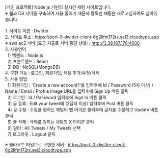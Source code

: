 [개인 프로젝트] Node.js 기반의 실시간 채팅 사이트입니다.
<br> ※ 웹과 DB 서버를 구축하여 사용 중이기 때문에 등록한 채팅은 새로고침하여도 남아있습니다.
<br>
<br>1. 사이트 이름 : Dwitter
<br>2. 사이트 주소 : https://port-0-dwitter-client-6g2llfm172tx.sel3.cloudtype.app
<br>※ aws ec2 서버 (요금 지출로 서버 중단 상태) : http://3.39.187.170:4000
<br>3. 사용언어
<br>&nbsp;&nbsp;1) 백엔드 : Node.js
<br>&nbsp;&nbsp;2) 프론트엔드 : React 
<br>&nbsp;&nbsp;3) DB : NoSQL(MongoDB)
<br>4. 구현 기능 : 로그인, 회원가입, 채팅 추가/수정/삭제
<br>5. 사용 방법
<br>&nbsp;&nbsp;1) 회원가입 : 'Create a new account?'를 입력후에 Id / Password (5자 이상) / Name / Email / Profile Image URL을 입력후에 Sign Up 버튼 클릭
<br>&nbsp;&nbsp;2) 로그인 : Id / Password 입력후에 Sign In 버튼 클릭
<br>&nbsp;&nbsp;3) 글 등록 : Edit your tweet에 (2글자 이상) 입력후에 Post 버튼 클릭
<br>&nbsp;&nbsp;4) 글 수정 : 수정을 원하는 채팅의 펜 아이콘 클릭후에 글자를 수정하고 Update 버튼 클릭
<br>&nbsp;&nbsp;5) 글 삭제 : 삭제를 원하는 채팅의 X 아이콘 클릭
<br>&nbsp;&nbsp;6) 필터 : All Tweets / My Tweets 선택
<br>&nbsp;&nbsp;7) 로그아웃 : Logout 클릭


※ 클라우드 타입으로 구현한 서버 : https://port-0-dwitter-client-6g2llfm172tx.sel3.cloudtype.app
